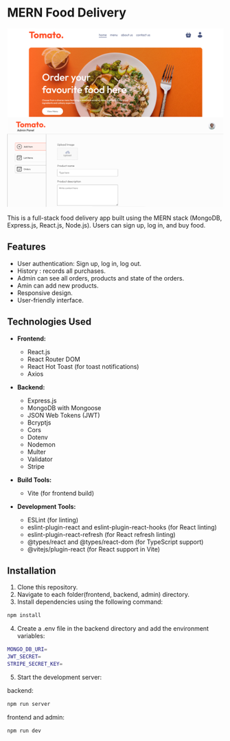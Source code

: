 # MERN Food Delivery
![mern-shop](./Capture.PNG)
![mern-admin](./Capture1.PNG)

This is a full-stack food delivery app built using the MERN stack (MongoDB, Express.js, React.js, Node.js). Users can sign up, log in, and buy food.

## Features

- User authentication: Sign up, log in, log out.
- History : records all purchases.
- Admin can see all orders, products and state of the orders.
- Amin can add new products.
- Responsive design.
- User-friendly interface.

## Technologies Used

- **Frontend:**
  - React.js
  - React Router DOM
  - React Hot Toast (for toast notifications)
  - Axios

- **Backend:**
  - Express.js
  - MongoDB with Mongoose
  - JSON Web Tokens (JWT)
  - Bcryptjs
  - Cors
  - Dotenv
  - Nodemon
  - Multer
  - Validator
  - Stripe

- **Build Tools:**
  - Vite (for frontend build)

- **Development Tools:**
  - ESLint (for linting)
  - eslint-plugin-react and eslint-plugin-react-hooks (for React linting)
  - eslint-plugin-react-refresh (for React refresh linting)
  - @types/react and @types/react-dom (for TypeScript support)
  - @vitejs/plugin-react (for React support in Vite)

## Installation

1. Clone this repository.
2. Navigate to each folder(frontend, backend, admin) directory.
3. Install dependencies using the following command:

```bash
npm install
```

4. Create a .env file in the backend directory and add the environment variables:

```bash
MONGO_DB_URI=
JWT_SECRET=
STRIPE_SECRET_KEY=
```

5. Start the development server:

backend:

```bash
npm run server
```

frontend and admin:

```bash
npm run dev
```
